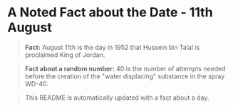 
# A Noted Fact about the Date - 11th August

> **Fact:** August 11th is the day in 1952 that Hussein bin Talal is proclaimed King of Jordan.

> **Fact about a random number:** 40 is the number of attempts needed before the creation of the "water displacing" substance in the spray WD-40.

> This README is automatically updated with a fact about a day.
